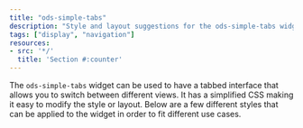 ```yaml
---
title: "ods-simple-tabs"
description: "Style and layout suggestions for the ods-simple-tabs widget."
tags: ["display", "navigation"]
resources:
- src: '*/'
  title: 'Section #:counter'
---
```


The `ods-simple-tabs` widget can be used to have a tabbed interface that allows you to switch between different views. It has a simplified CSS making it easy to modify the style or layout.
Below are a few different styles that can be applied to the widget in order to fit different use cases.
